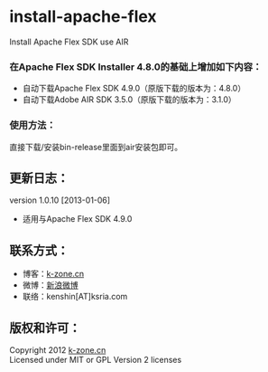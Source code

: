 install-apache-flex
===================

Install Apache Flex SDK use AIR

### 在Apache Flex SDK Installer 4.8.0的基础上增加如下内容：  
* 自动下载Apache Flex SDK 4.9.0（原版下载的版本为：4.8.0）
* 自动下载Adobe AIR SDK 3.5.0（原版下载的版本为：3.1.0）

### 使用方法：  
直接下载/安装bin-release里面到air安装包即可。

## 更新日志：
version 1.0.10 [2013-01-06]
* 适用与Apache Flex SDK 4.9.0

## 联系方式：
* 博客：[k-zone.cn](http://www.k-zone.cn/zblog)
* 微博：[新浪微博](http://weibo.com/23784148)
* 联络：kenshin[AT]ksria.com

## 版权和许可：
Copyright 2012 [k-zone.cn](http://www.k-zone.cn/zblog)  
Licensed under MIT or GPL Version 2 licenses

